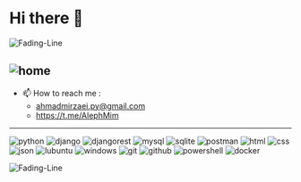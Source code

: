 # Hi there 👋
![Fading-Line](https://user-images.githubusercontent.com/74038190/212284100-561aa473-3905-4a80-b561-0d28506553ee.gif)

![home](https://user-images.githubusercontent.com/74038190/225813708-98b745f2-7d22-48cf-9150-083f1b00d6c9.gif)
---

- 📫 How to reach me :
    - ahmadmirzaei.py@gmail.com
    - https://t.me/AlephMim
--- 

![python](https://img.shields.io/badge/Python-FFD43B?style=for-the-badge&logo=python&logoColor=blue)  ![django](https://img.shields.io/badge/Django-092E20?style=for-the-badge&logo=django&logoColor=green) ![djangorest](https://img.shields.io/badge/django%20rest-ff1709?style=for-the-badge&logo=django&logoColor=white) ![mysql](https://img.shields.io/badge/MySQL-005C84?style=for-the-badge&logo=mysql&logoColor=white)  ![sqlite](https://img.shields.io/badge/Sqlite-003B57?style=for-the-badge&logo=sqlite&logoColor=white) ![postman](https://img.shields.io/badge/Postman-FF6C37?style=for-the-badge&logo=Postman&logoColor=white)  ![html](https://img.shields.io/badge/HTML5-E34F26?style=for-the-badge&logo=html5&logoColor=white)  ![css](https://img.shields.io/badge/CSS3-1572B6?style=for-the-badge&logo=css3&logoColor=white)  ![json](https://img.shields.io/badge/json-5E5C5C?style=for-the-badge&logo=json&logoColor=white)   ![lubuntu](https://img.shields.io/badge/Lubuntu-0068C8?style=for-the-badge&logo=lubuntu&logoColor=white)  ![windows](https://img.shields.io/badge/Windows-0078D6?style=for-the-badge&logo=windows&logoColor=white)  ![git](https://img.shields.io/badge/GIT-E44C30?style=for-the-badge&logo=git&logoColor=white)  ![github](https://img.shields.io/badge/GitHub-100000?style=for-the-badge&logo=github&logoColor=white)  ![powershell](https://img.shields.io/badge/powershell-5391FE?style=for-the-badge&logo=powershell&logoColor=white)  ![docker](https://img.shields.io/badge/Docker-2CA5E0?style=for-the-badge&logo=docker&logoColor=white)

![Fading-Line](https://user-images.githubusercontent.com/74038190/212284100-561aa473-3905-4a80-b561-0d28506553ee.gif)
<!--
**Ahmad-Mirzaei/Ahmad-Mirzaei** is a ✨ _special_ ✨ repository because its `README.md` (this file) appears on your GitHub profile.

Here are some ideas to get you started:

- 🔭 I’m currently working on ...
- 🌱 I’m currently learning ...
- 👯 I’m looking to collaborate on ...
- 🤔 I’m looking for help with ...
- 💬 Ask me about ...
- 📫 How to reach me: ...
- 😄 Pronouns: ...
- ⚡ Fun fact: ...
-->
